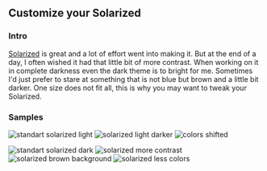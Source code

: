 
## Customize your Solarized

### Intro
[Solarized](http://ethanschoonover.com/solarized) is great and a lot of effort went into making it.
But at the end of a day, I often wished it had that little bit of more contrast. When working on it in complete darkness even the dark theme is to bright for me. Sometimes I'd just prefer to stare at something that is not blue but brown and a little bit darker. One size does not fit all, this is why you may want to tweak your Solarized.

### Samples
![standart solarized light](http://i.imgur.com/cOfDt10.png)
![solarized light darker](http://i.imgur.com/PaoKzHI.png)
![colors shifted](http://i.imgur.com/7XW8g3V.png)

![standart solarized dark](http://i.imgur.com/VE5geqY.png)
![solarized more contrast](http://i.imgur.com/RGOO9y8.png)
![solarized brown background](http://i.imgur.com/J855msD.png)
![solarized less colors](http://i.imgur.com/c0PkDlm.png)
